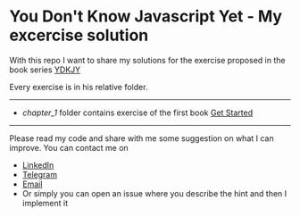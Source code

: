 # You Don't Know Javascript Yet - My excercise solution

With this repo I want to share my solutions for the exercise proposed in the book series [YDKJY](https://github.com/getify/You-Dont-Know-JS)

Every exercise is in his relative folder.

---
* _chapter_1_ folder contains exercise of the first book [Get Started](https://leanpub.com/ydkjsy-get-started)

---
Please read my code and share with me some suggestion on what I can improve. You can contact me on
* [LinkedIn](https://www.linkedin.com/in/dennisboanini/)
* [Telegram](www.linkedin.com/in/dennisboanini)
* [Email](dennis.boanini01@gmail.com)
* Or simply you can open an issue where you describe the hint and then I implement it
